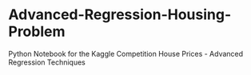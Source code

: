 # Advanced-Regression-Housing-Problem
Python Notebook for the Kaggle Competition House Prices - Advanced Regression Techniques
